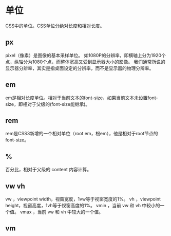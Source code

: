 # 单位
CSS中的单位。CSS单位分绝对长度和相对长度。

## px
pixel（像素）是图像的基本采样单位。
如1080P的分辨率，即横轴上分为1920个点，纵轴分为1080个点，而整体宽高又受到显示器大小的影像。
我们通常所说的显示器分辨率，其实是指桌面设定的分辨率，而不是显示器的物理分辨率。

## em
em是相对长度单位。相对于当前文本的font-size，如果当前文本未设置font-size，即相对于父级的(font-size能继承)。

## rem
rem是CSS3新增的一个相对单位（root em，根em），他是相对于root节点的font-size。

## %
百分比，相对于父级的 content 内容计算。

## vw vh
vw ，viewpoint width，视窗宽度，1vw等于视窗宽度的1%。
vh ，viewpoint height，视窗高度，1vh等于视窗高度的1%。
vmin ，当前 vw 和 vh 中较小的一个值。
vmax ，当前 vw 和 vh 中较大的一个值。

## vm